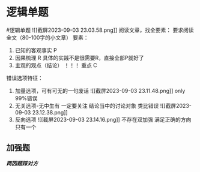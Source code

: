 # 逻辑单题
#逻辑单题
![[截屏2023-09-03 23.03.58.png]]
阅读文章，找全要素：
要求阅读全文（80-100字的小文章）
要素：
1. 已知的客观事实 P
2. 因果梳理 R 具体的实践不是很需要R，直接全部P就好了
3. 主观的观点（结论） ！！！ 重点 C

错误选项特征：
1. 加量选项，可有可无的一句废话
![[截屏2023-09-03 23.11.48.png]]
only 99%错误
2. 无关选项-无中生有
一定要关注 结论当中的讨论对象 类比错误
![[截屏2023-09-03 23.12.38.png]]
3. 反向选项
![[截屏2023-09-03 23.14.16.png]]
不存在双加强
满足正确的方向只有一个
## 加强题
***两因题踩对方***
